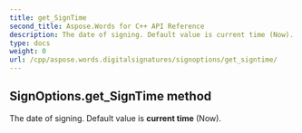 ```yaml
---
title: get_SignTime
second_title: Aspose.Words for C++ API Reference
description: The date of signing. Default value is current time (Now). 
type: docs
weight: 0
url: /cpp/aspose.words.digitalsignatures/signoptions/get_signtime/
---
```

## SignOptions.get_SignTime method


The date of signing. Default value is **current time** (Now). 

